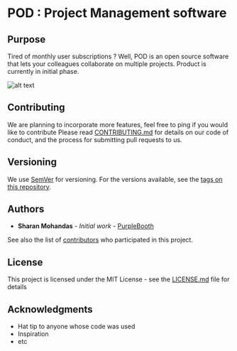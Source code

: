 # POD : Project Management software

## Purpose
Tired of monthly user subscriptions ? Well, POD is an open source software that lets your colleagues collaborate on multiple projects. Product is currently in initial phase. 

![alt text](https://image.ibb.co/dQo3KK/pid_56_copy.jpg)


## Contributing
We are planning to incorporate more features, feel free to ping if you would like to contribute
Please read [CONTRIBUTING.md](https://gist.github.com/PurpleBooth/b24679402957c63ec426) for details on our code of conduct, and the process for submitting pull requests to us.

## Versioning

We use [SemVer](http://semver.org/) for versioning. For the versions available, see the [tags on this repository](https://github.com/your/project/tags). 

## Authors

* **Sharan Mohandas** - *Initial work* - [PurpleBooth](https://github.com/sharan-zweck)

See also the list of [contributors](https://github.com/your/project/contributors) who participated in this project.

## License

This project is licensed under the MIT License - see the [LICENSE.md](LICENSE.md) file for details

## Acknowledgments

* Hat tip to anyone whose code was used
* Inspiration
* etc

